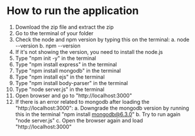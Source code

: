 # How to run the application
1. Download the zip file and extract the zip
2. Go to the terminal of your folder
3. Check the node and npm version by typing this on the terminal:
  a. node --version
  b. npm --version
4. If it's not showing the version, you need to install the node.js
5. Type "npm init -y" in the terminal
6. Type "npm install express" in the terminal
7. Type "npm install mongodb" in the terminal
8. Type "npm install ejs" in the terminal
9. Type "npm install body-parser" in the terminal
10. Type "node server.js" in the terminal
11. Open browser and go to "http://localhost:3000"
12. If there is an error related to mongodb after loading the "http://localhost:3000":
  a. Downgrade the mongodb version by running this in the terminal "npm install mongodb@6.3.0"
  b. Try to run again "node server.js"
  c. Open the browser again and load "http://localhost:3000"
